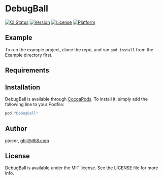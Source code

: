 # DebugBall

[![CI Status](http://img.shields.io/travis/pjocer/DebugBall.svg?style=flat)](https://travis-ci.org/pjocer/DebugBall)
[![Version](https://img.shields.io/cocoapods/v/DebugBall.svg?style=flat)](http://cocoapods.org/pods/DebugBall)
[![License](https://img.shields.io/cocoapods/l/DebugBall.svg?style=flat)](http://cocoapods.org/pods/DebugBall)
[![Platform](https://img.shields.io/cocoapods/p/DebugBall.svg?style=flat)](http://cocoapods.org/pods/DebugBall)

## Example

To run the example project, clone the repo, and run `pod install` from the Example directory first.

## Requirements

## Installation

DebugBall is available through [CocoaPods](http://cocoapods.org). To install
it, simply add the following line to your Podfile:

```ruby
pod "DebugBall"
```

## Author

pjocer, ghji@i9i8.com

## License

DebugBall is available under the MIT license. See the LICENSE file for more info.
